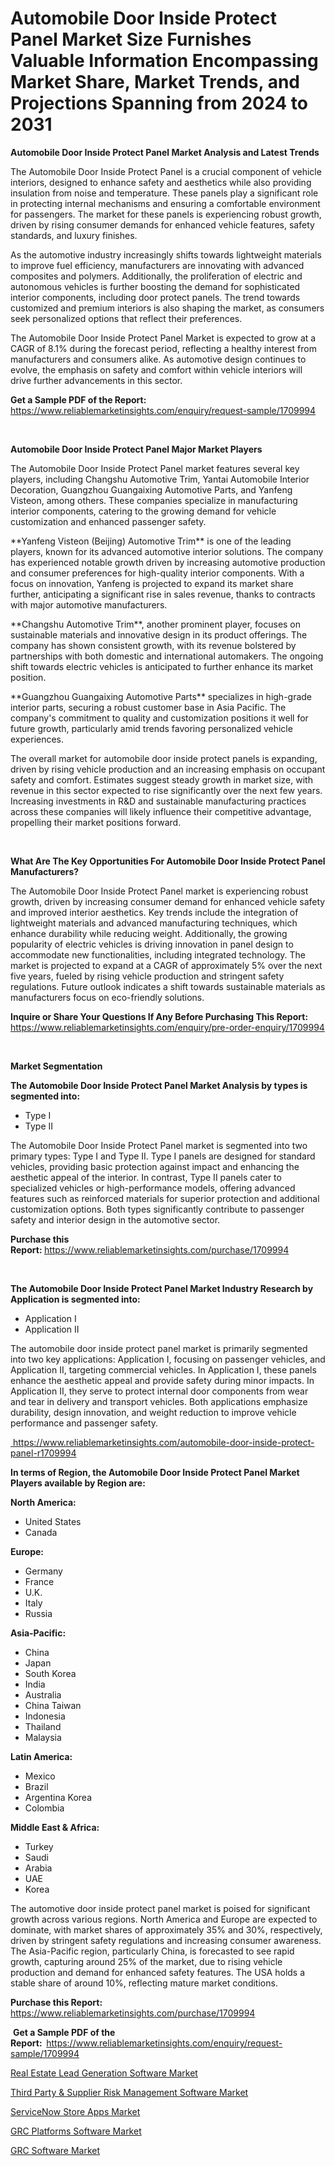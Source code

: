 <p><h1>Automobile Door Inside Protect Panel Market Size Furnishes Valuable Information Encompassing Market Share, Market Trends, and Projections Spanning from 2024 to 2031</h1></p><p><strong>Automobile Door Inside Protect Panel Market Analysis and Latest Trends</strong></p>
<p><p>The Automobile Door Inside Protect Panel is a crucial component of vehicle interiors, designed to enhance safety and aesthetics while also providing insulation from noise and temperature. These panels play a significant role in protecting internal mechanisms and ensuring a comfortable environment for passengers. The market for these panels is experiencing robust growth, driven by rising consumer demands for enhanced vehicle features, safety standards, and luxury finishes.</p><p>As the automotive industry increasingly shifts towards lightweight materials to improve fuel efficiency, manufacturers are innovating with advanced composites and polymers. Additionally, the proliferation of electric and autonomous vehicles is further boosting the demand for sophisticated interior components, including door protect panels. The trend towards customized and premium interiors is also shaping the market, as consumers seek personalized options that reflect their preferences.</p><p>The Automobile Door Inside Protect Panel Market is expected to grow at a CAGR of 8.1% during the forecast period, reflecting a healthy interest from manufacturers and consumers alike. As automotive design continues to evolve, the emphasis on safety and comfort within vehicle interiors will drive further advancements in this sector.</p></p>
<p><strong>Get a Sample PDF of the Report:&nbsp;</strong> <a href="https://www.reliablemarketinsights.com/enquiry/request-sample/1709994?utm_campaign=1355&utm_medium=2&utm_source=Github&utm_content=ia&utm_term=22102024&utm_id=automobile-door-inside-protect-panel">https://www.reliablemarketinsights.com/enquiry/request-sample/1709994</a></p>
<p>&nbsp;</p>
<p><strong>Automobile Door Inside Protect Panel Major Market Players</strong></p>
<p><p>The Automobile Door Inside Protect Panel market features several key players, including Changshu Automotive Trim, Yantai Automobile Interior Decoration, Guangzhou Guangaixing Automotive Parts, and Yanfeng Visteon, among others. These companies specialize in manufacturing interior components, catering to the growing demand for vehicle customization and enhanced passenger safety.</p><p>**Yanfeng Visteon (Beijing) Automotive Trim** is one of the leading players, known for its advanced automotive interior solutions. The company has experienced notable growth driven by increasing automotive production and consumer preferences for high-quality interior components. With a focus on innovation, Yanfeng is projected to expand its market share further, anticipating a significant rise in sales revenue, thanks to contracts with major automotive manufacturers.</p><p>**Changshu Automotive Trim**, another prominent player, focuses on sustainable materials and innovative design in its product offerings. The company has shown consistent growth, with its revenue bolstered by partnerships with both domestic and international automakers. The ongoing shift towards electric vehicles is anticipated to further enhance its market position.</p><p>**Guangzhou Guangaixing Automotive Parts** specializes in high-grade interior parts, securing a robust customer base in Asia Pacific. The company's commitment to quality and customization positions it well for future growth, particularly amid trends favoring personalized vehicle experiences.</p><p>The overall market for automobile door inside protect panels is expanding, driven by rising vehicle production and an increasing emphasis on occupant safety and comfort. Estimates suggest steady growth in market size, with revenue in this sector expected to rise significantly over the next few years. Increasing investments in R&D and sustainable manufacturing practices across these companies will likely influence their competitive advantage, propelling their market positions forward.</p></p>
<p>&nbsp;</p>
<p><strong>What Are The Key Opportunities For Automobile Door Inside Protect Panel Manufacturers?</strong></p>
<p><p>The Automobile Door Inside Protect Panel market is experiencing robust growth, driven by increasing consumer demand for enhanced vehicle safety and improved interior aesthetics. Key trends include the integration of lightweight materials and advanced manufacturing techniques, which enhance durability while reducing weight. Additionally, the growing popularity of electric vehicles is driving innovation in panel design to accommodate new functionalities, including integrated technology. The market is projected to expand at a CAGR of approximately 5% over the next five years, fueled by rising vehicle production and stringent safety regulations. Future outlook indicates a shift towards sustainable materials as manufacturers focus on eco-friendly solutions.</p></p>
<p><strong>Inquire or Share Your Questions If Any Before Purchasing This Report:</strong> <a href="https://www.reliablemarketinsights.com/enquiry/pre-order-enquiry/1709994?utm_campaign=1355&utm_medium=2&utm_source=Github&utm_content=ia&utm_term=22102024&utm_id=automobile-door-inside-protect-panel">https://www.reliablemarketinsights.com/enquiry/pre-order-enquiry/1709994</a></p>
<p>&nbsp;</p>
<p><strong>Market Segmentation</strong></p>
<p><strong>The Automobile Door Inside Protect Panel Market Analysis by types is segmented into:</strong></p>
<p><ul><li>Type I</li><li>Type II</li></ul></p>
<p><p>The Automobile Door Inside Protect Panel market is segmented into two primary types: Type I and Type II. Type I panels are designed for standard vehicles, providing basic protection against impact and enhancing the aesthetic appeal of the interior. In contrast, Type II panels cater to specialized vehicles or high-performance models, offering advanced features such as reinforced materials for superior protection and additional customization options. Both types significantly contribute to passenger safety and interior design in the automotive sector.</p></p>
<p><strong>Purchase this Report:&nbsp;</strong><a href="https://www.reliablemarketinsights.com/purchase/1709994?utm_campaign=1355&utm_medium=2&utm_source=Github&utm_content=ia&utm_term=22102024&utm_id=automobile-door-inside-protect-panel">https://www.reliablemarketinsights.com/purchase/1709994</a></p>
<p>&nbsp;</p>
<p><strong>The Automobile Door Inside Protect Panel Market Industry Research by Application is segmented into:</strong></p>
<p><ul><li>Application I</li><li>Application II</li></ul></p>
<p><p>The automobile door inside protect panel market is primarily segmented into two key applications: Application I, focusing on passenger vehicles, and Application II, targeting commercial vehicles. In Application I, these panels enhance the aesthetic appeal and provide safety during minor impacts. In Application II, they serve to protect internal door components from wear and tear in delivery and transport vehicles. Both applications emphasize durability, design innovation, and weight reduction to improve vehicle performance and passenger safety.</p></p>
<p><a href="https://www.reliablemarketinsights.com/automobile-door-inside-protect-panel-r1709994?utm_campaign=1355&utm_medium=2&utm_source=Github&utm_content=ia&utm_term=22102024&utm_id=automobile-door-inside-protect-panel">&nbsp;https://www.reliablemarketinsights.com/automobile-door-inside-protect-panel-r1709994</a></p>
<p><strong>In terms of Region, the Automobile Door Inside Protect Panel Market Players available by Region are:</strong></p>
<p>
    <p> <strong> North America: </strong>
        <ul>
            <li>United States</li>
            <li>Canada</li>
        </ul>
        </p> 
    <p> <strong> Europe: </strong>
        <ul>
            <li>Germany</li>
            <li>France</li>
            <li>U.K.</li>
            <li>Italy</li>
            <li>Russia</li>
        </ul>
        </p> 
    <p> <strong> Asia-Pacific: </strong>
        <ul>
            <li>China</li>
            <li>Japan</li>
            <li>South Korea</li>
            <li>India</li>
            <li>Australia</li>
            <li>China Taiwan</li>
            <li>Indonesia</li>
            <li>Thailand</li>
            <li>Malaysia</li>
        </ul>
        </p> 
    <p> <strong> Latin America: </strong>
        <ul>
            <li>Mexico</li>
            <li>Brazil</li>
            <li>Argentina Korea</li>
            <li>Colombia</li>
        </ul>
        </p> 
    <p> <strong> Middle East & Africa: </strong>
        <ul>
            <li>Turkey</li>
            <li>Saudi</li>
            <li>Arabia</li>
            <li>UAE</li>
            <li>Korea</li>
        </ul>
    </p>
    </p>
<p><p>The automotive door inside protect panel market is poised for significant growth across various regions. North America and Europe are expected to dominate, with market shares of approximately 35% and 30%, respectively, driven by stringent safety regulations and increasing consumer awareness. The Asia-Pacific region, particularly China, is forecasted to see rapid growth, capturing around 25% of the market, due to rising vehicle production and demand for enhanced safety features. The USA holds a stable share of around 10%, reflecting mature market conditions.</p></p>
<p><strong>Purchase this Report: </strong><a href="https://www.reliablemarketinsights.com/purchase/1709994?utm_campaign=1355&utm_medium=2&utm_source=Github&utm_content=ia&utm_term=22102024&utm_id=automobile-door-inside-protect-panel">https://www.reliablemarketinsights.com/purchase/1709994</a></p>
<p>&nbsp;<strong>Get a Sample PDF of the Report:&nbsp;&nbsp;</strong><a href="https://www.reliablemarketinsights.com/enquiry/request-sample/1709994?utm_campaign=1355&utm_medium=2&utm_source=Github&utm_content=ia&utm_term=22102024&utm_id=automobile-door-inside-protect-panel">https://www.reliablemarketinsights.com/enquiry/request-sample/1709994</a></p>
<p><strong></strong></p>
<p><p><a href="https://www.linkedin.com/pulse/real-estate-lead-generation-software-market-size-share-kcgde?utm_campaign=1355&utm_medium=2&utm_source=Github&utm_content=ia&utm_term=22102024&utm_id=automobile-door-inside-protect-panel">Real Estate Lead Generation Software Market</a></p><p><a href="https://www.linkedin.com/pulse/key-drivers-third-party-supplier-risk-management-software-qxeze?utm_campaign=1355&utm_medium=2&utm_source=Github&utm_content=ia&utm_term=22102024&utm_id=automobile-door-inside-protect-panel">Third Party & Supplier Risk Management Software Market</a></p><p><a href="https://www.linkedin.com/pulse/servicenow-store-apps-market-size-share-competitive-landscape-isk5e?utm_campaign=1355&utm_medium=2&utm_source=Github&utm_content=ia&utm_term=22102024&utm_id=automobile-door-inside-protect-panel">ServiceNow Store Apps Market</a></p><p><a href="https://www.linkedin.com/pulse/global-grc-platforms-software-market-focus-product-type-iet1e?utm_campaign=1355&utm_medium=2&utm_source=Github&utm_content=ia&utm_term=22102024&utm_id=automobile-door-inside-protect-panel">GRC Platforms Software Market</a></p><p><a href="https://www.linkedin.com/pulse/grc-software-market-trends-insights-type-application-analysis-qzvde?utm_campaign=1355&utm_medium=2&utm_source=Github&utm_content=ia&utm_term=22102024&utm_id=automobile-door-inside-protect-panel">GRC Software Market</a></p></p>